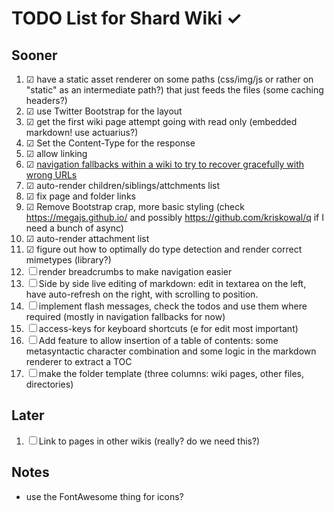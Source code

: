 # TODO List for Shard Wiki ✓

## Sooner
1. ☑ have a static asset renderer on some paths (css/img/js or rather on "static" as an intermediate path?) that just feeds the files (some caching headers?)
1. ☑ use Twitter Bootstrap for the layout
1. ☑ get the first wiki page attempt going with read only (embedded markdown! use actuarius?)
1. ☑ Set the Content-Type for the response
1. ☑ allow linking
1. ☑ [navigation fallbacks within a wiki to try to recover gracefully with wrong URLs](self:/page/design/navigation)
1. ☑  auto-render children/siblings/attchments list
1. ☑ fix page and folder links
1. ☑ Remove Bootstrap crap, more basic styling (check https://megajs.github.io/ and possibly https://github.com/kriskowal/q if I need a bunch of async)
1. ☑ auto-render attachment list
1. ☑ figure out how to optimally do type detection and render correct mimetypes (library?)
1. ☐ render breadcrumbs to make navigation easier
1. ☐ Side by side live editing of markdown: edit in textarea on the left, have auto-refresh on the right, with scrolling to position.
1. ☐ implement flash messages, check the todos and use them where required (mostly in navigation fallbacks for now)
1. ☐ access-keys for keyboard shortcuts (e for edit most important)
1. ☐ Add feature to allow insertion of a table of contents: some metasyntactic character combination and some logic in the markdown renderer to extract a TOC
1. ☐ make the folder template (three columns: wiki pages, other files, directories)

## Later
1. ☐ Link to pages in other wikis (really? do we need this?)

## Notes
* use the FontAwesome thing for icons?

